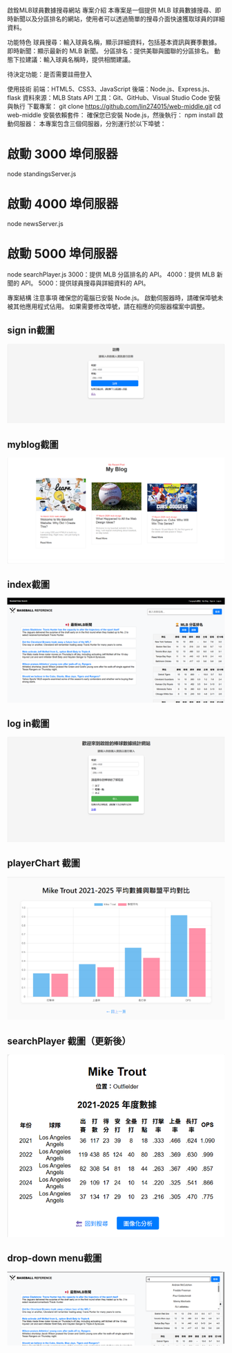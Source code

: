 啟銓MLB球員數據搜尋網站
專案介紹
本專案是一個提供 MLB 球員數據搜尋、即時新聞以及分區排名的網站，使用者可以透過簡單的搜尋介面快速獲取球員的詳細資料。

功能特色
球員搜尋：輸入球員名稱，顯示詳細資料，包括基本資訊與賽季數據。
即時新聞：顯示最新的 MLB 新聞。
分區排名：提供美聯與國聯的分區排名。
動態下拉建議：輸入球員名稱時，提供相關建議。

待決定功能：是否需要註冊登入

使用技術
前端：HTML5、CSS3、JavaScript
後端：Node.js、Express.js、flask
資料來源：MLB Stats API
工具：Git、GitHub、Visual Studio Code
安裝與執行
下載專案：
git clone https://github.com/lin274015/web-middle.git
cd web-middle
安裝依賴套件： 確保您已安裝 Node.js，然後執行：
npm install
啟動伺服器： 本專案包含三個伺服器，分別運行於以下埠號：
# 啟動 3000 埠伺服器
node standingsServer.js
# 啟動 4000 埠伺服器
node newsServer.js
# 啟動 5000 埠伺服器
node searchPlayer.js
3000：提供 MLB 分區排名的 API。
4000：提供 MLB 新聞的 API。
5000：提供球員搜尋與詳細資料的 API。

專案結構
注意事項
確保您的電腦已安裝 Node.js。
啟動伺服器時，請確保埠號未被其他應用程式佔用。
如果需要修改埠號，請在相應的伺服器檔案中調整。

## sign in截圖
![sign in](https://raw.githubusercontent.com/lin274015/web-middle/main/sign%20in.png)

## myblog截圖
![myblog](https://github.com/lin274015/web-middle/blob/61eeedaf5556d0d662c6f72511999c8cded48cfb/blog.png)

## index截圖
![index](https://github.com/lin274015/web-middle/blob/61eeedaf5556d0d662c6f72511999c8cded48cfb/index.png)

## log in截圖
![log in](https://github.com/lin274015/web-middle/blob/61eeedaf5556d0d662c6f72511999c8cded48cfb/log%20in.png)

## playerChart 截圖  
![playerChart](https://github.com/lin274015/web-middle/blob/main/public/static/image/playerChart.png)

## searchPlayer 截圖（更新後）  
![searchPlayer](https://github.com/lin274015/web-middle/blob/main/public/static/image/searchPlayer.png)


## drop-down menu截圖
![drop-down menu](https://github.com/lin274015/web-middle/blob/61eeedaf5556d0d662c6f72511999c8cded48cfb/drop-down%20menu.png)
